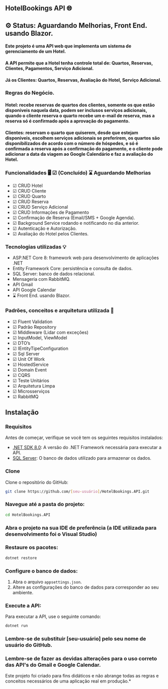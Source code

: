 ## HotelBookings API 🌐

## ⚙️ Status: Aguardando Melhorias, Front End. usando Blazor.

#### Este projeto é uma API web que implementa um sistema de gerenciamento de um Hotel.
#### A API permite que a Hotel tenha controle total de: Quartos, Reservas, Clientes, Pagamentos, Serviço Adicional.
#### Já os Clientes: Quartos, Reservas, Avaliação do Hotel, Serviço Adicional.

### Regras do Negócio.

#### Hotel: recebe reservas de quartos dos clientes, somente os que estão disponiveis naquela data, podem ser inclusos serviços adicionais, quando o cliente reserva o quarto recebe um e-mail de reserva, mas a reserva só é confirmado após a aprovação do pagamento.

#### Clientes: reservam o quarto que quiserem, desde que estejam disponiveis, escolhem serviços adicionais se preferirem, os quartos são disponibilizados de acordo com o número de hóspedes, e só é confirmada a reserva após a confirmação do pagamento, e o cliente pode adicionar a data da viagem ao Google Calendário e faz a avaliação do Hotel.


### Funcionalidades 🖥️  ☑ (Concluído) ⌛ Aguardando Melhorias


- ☑ CRUD Hotel
- ☑ CRUD Cliente
- ☑ CRUD Quarto
- ☑ CRUD Reserva
- ☑ CRUD Serviço Adicional
- ☑ CRUD Informações de Pagamento
- ☑ Confirmação de Reserva (Email/SMS + Google Agenda).
- ☑ Background Service rodando e notificando no dia anterior.
- ☑ Autenticação e Autorização.
- ☑ Avaliação do Hotel pelos Clientes.
  

### Tecnologias utilizadas 💡


- ASP.NET Core 8: framework web para desenvolvimento de aplicações .NET
- Entity Framework Core: persistência e consulta de dados.
- SQL Server: banco de dados relacional.
- Mensageria com RabbitMQ.
- API Gmail
- API Google Calendar
- ⌛ Front End. usando Blazor.  

### Padrões, conceitos e arquitetura utilizada 📂


- ☑ Fluent Validation
- ☑ Padrão Repository
- ☑ Middleware (Lidar com exceções)
- ☑ InputModel, ViewModel
- ☑ DTO’s 
- ☑ IEntityTipeConfiguration 
- ☑ Sql Server 
- ☑ Unit Of Work
- ☑ HostedService
- ☑ Domain Event
- ☑ CQRS
- ☑ Teste Unitários
- ☑ Arquitetura Limpa
- ☑ Microsserviços
- ☑ RabbitMQ


 
## Instalação

### Requisitos

Antes de começar, verifique se você tem os seguintes requisitos instalados:

- [.NET SDK 8.0](https://dotnet.microsoft.com/download/dotnet/8.0): A versão do .NET Framework necessária para executar a API.
- [SQL Server](https://www.microsoft.com/en-us/sql-server): O banco de dados utilizado para armazenar os dados.

### Clone

Clone o repositório do GitHub:

```bash
git clone https://github.com/[seu-usuário]/HotelBookings.API.git
```

### Navegue até a pasta do projeto:

```bash
cd HotelBookings.API
```

### Abra o projeto na sua IDE de preferência (a IDE utilizada para desenvolvimento foi o Visual Studio)

### Restaure os pacotes:

```bash
dotnet restore
```

### Configure o banco de dados:

1. Abra o arquivo `appsettings.json`.
2. Altere as configurações do banco de dados para corresponder ao seu ambiente.

### Execute a API:

Para executar a API, use o seguinte comando:

```bash
dotnet run
```

### Lembre-se de substituir [seu-usuário] pelo seu nome de usuário do GitHub.
### Lembre-se de fazer as devidas alterações para o uso correto das API's do Gmail e Google Calendar.

Este projeto foi criado para fins didáticos e não abrange todas as regras e conceitos necessários de uma aplicação real em produção.*
